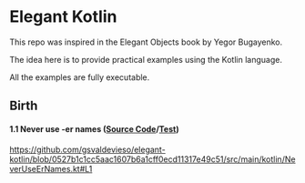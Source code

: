 # Elegant Kotlin

This repo was inspired in the Elegant Objects book by Yegor Bugayenko.

The idea here is to provide practical examples using the Kotlin language.

All the examples are fully executable.

## Birth 
#### 1.1 Never use -er names ([Source Code](src/main/kotlin/NeverUseErNames.kt)/[Test](src/test/kotlin/NeverUseErNamesTest.kt))
https://github.com/gsvaldevieso/elegant-kotlin/blob/0527b1c1cc5aac1607b6a1cff0ecd11317e49c51/src/main/kotlin/NeverUseErNames.kt#L1
